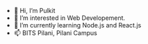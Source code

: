 - 👋 Hi, I’m Pulkit
- 👀 I’m interested in Web Developement.
- 🌱 I’m currently learning Node.js and React.js
- 📫 BITS Pilani, Pilani Campus

<!---
pulkiiittt/pulkiiittt is a ✨ special ✨ repository because its `README.md` (this file) appears on your GitHub profile.
You can click the Preview link to take a look at your changes.
--->
